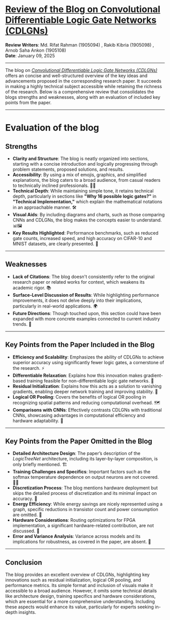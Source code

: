 # <a href="https://github.com/MdRaihanSobhan/Blog---Convolutional-Differentiable-Logic-Gate-Network/blob/main/blog.md">Review of the Blog on Convolutional Differentiable Logic Gate Networks (CDLGNs) </a>

**Review Writers**: Md. Rifat Rahman (1905094) , Rakib Kibria (1905098) , Arnob Saha Ankon (1905108)  
**Date**: January 09, 2025

---

The blog on [_Convolutional Differentiable Logic Gate Networks (CDLGNs)_](https://arxiv.org/pdf/2411.04732) offers an concise and well-structured overview of the key ideas and advancements proposed in the corresponding research paper. It succeeds in making a highly technical subject accessible while retaining the richness of the research. Below is a comprehensive review that consolidates the blogs strengths and weaknesses, along with an evaluation of included key points from the paper.

---

# Evaluation of the blog

## Strengths

- **Clarity and Structure**: The blog is neatly organized into sections, starting with a concise introduction and logically progressing through problem statements, proposed solutions, and results.
- **Accessibility**: By using a mix of emojis, graphics, and simplified explanations, the blog caters to a broad audience, from casual readers to technically inclined professionals. 🧠💡
- **Technical Depth**: While maintaining simple tone, it retains technical depth, particularly in sections like **"Why 16 possible logic gates?"** in **"Technical Implementation,"** which explain the mathematical notations in an approachable manner. 🛠️
- **Visual Aids**: By including diagrams and charts, such as those comparing CNNs and CDLGNs, the blog makes the concepts easier to understand. 📊🖼️
- **Key Results Highlighted**: Performance benchmarks, such as reduced gate counts, increased speed, and high accuracy on CIFAR-10 and MNIST datasets, are clearly presented. 🚀

---

## Weaknesses

- **Lack of Citations**: The blog doesn't consistently refer to the original research paper or related works for context, which weakens its academic rigor. 📚
- **Surface-Level Discussion of Results**: While highlighting performance improvements, it does not delve deeply into their implications, particularly in real-world applications. 🌍
- **Future Directions**: Though touched upon, this section could have been expanded with more concrete examples connected to current industry trends. 🔮

---

## Key Points from the Paper Included in the Blog

- **Efficiency and Scalability**: Emphasizes the ability of CDLGNs to achieve superior accuracy using significantly fewer logic gates, a cornerstone of the research. ⚡
- **Differentiable Relaxation**: Explains how this innovation makes gradient-based training feasible for non-differentiable logic gate networks. 🔄
- **Residual Initialization**: Explains how this acts as a solution to vanishing gradients, enabling deeper network training and improving stability. 🚀
- **Logical OR Pooling**: Covers the benefits of logical OR pooling in recognizing spatial patterns and reducing computational overhead. 🗺️
- **Comparisons with CNNs**: Effectively contrasts CDLGNs with traditional CNNs, showcasing advantages in computational efficiency and hardware adaptability. 🤖

---

## Key Points from the Paper Omitted in the Blog

- **Detailed Architecture Design**: The paper’s description of the _LogicTreeNet_ architecture, including its layer-by-layer composition, is only briefly mentioned. 🏗️
- **Training Challenges and Specifics**: Important factors such as the softmax temperature dependence on output neurons are not covered. 🏋️‍♂️
- **Discretization Process**: The blog mentions hardware deployment but skips the detailed process of discretization and its minimal impact on accuracy. 🔧
- **Energy Efficiency**: While energy savings are nicely represented using a graph, specific reductions in transistor count and power consumption are omitted. 🌱
- **Hardware Considerations**: Routing optimizations for FPGA implementation, a significant hardware-related contribution, are not discussed. 🔌
- **Error and Variance Analysis**: Variance across models and its implications for robustness, as covered in the paper, are absent. 🎯

---

## Conclusion

The blog provides an excellent overview of CDLGNs, highlighting key innovations such as residual initialization, logical OR pooling, and performance metrics. Its simple format and inclusion of visuals make it accessible to a broad audience. However, it omits some technical details like architecture design, training specifics and hardware considerations, which are essential for a more comprehensive understanding. Including these aspects would enhance its value, particularly for experts seeking in-depth insights.
